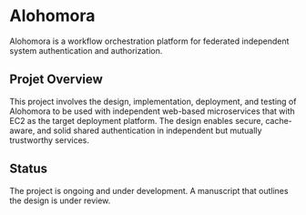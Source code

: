 # Alohomora
Alohomora is a workflow orchestration platform for federated independent system authentication and authorization. 

## Projet Overview
This project involves the design, implementation, deployment, and testing of Alohomora to be used with 
independent web-based microservices that with EC2 as the target deployment platform. The design 
enables secure, cache-aware, and solid shared authentication in independent but mutually trustworthy 
services. 

## Status
The project is ongoing and under development. A manuscript that outlines the design is under review. 
